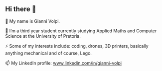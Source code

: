 ## Hi there 👋

🔭 My name is Gianni Volpi.

🌱 I’m a third year student currently studying Applied Maths and Computer Science at the University of Pretoria.

⚡ Some of my interests include: coding, drones, 3D printers, basically anything mechanical and of course, Lego.

📫 My LinkedIn profile: www.linkedin.com/in/gianni-volpi
<!--
**general-patches/general-patches** is a ✨ _special_ ✨ repository because its `README.md` (this file) appears on your GitHub profile.

Here are some ideas to get you started:

- 🔭 I’m currently working on ...
- 🌱 I’m currently learning ...
- 👯 I’m looking to collaborate on ...
- 🤔 I’m looking for help with ...
- 💬 Ask me about ...
- 📫 How to reach me: ...
- 😄 Pronouns: ...
- ⚡ Fun fact: ...
-->
